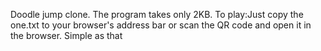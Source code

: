 Doodle jump clone.
The program takes only 2KB.
To play:Just copy the one.txt to your browser's address bar or scan the QR code and open it in the browser.
Simple as that
